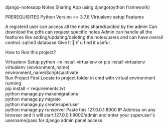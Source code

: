 django-notesapp
Notes Sharing App using django(python framework)

PREREQUISITES
Python Version >> 3.7.8
Virtualenv setup
Features

A registerd user can access all the notes shared/added by the admin
Can download the pdfs
can request specific notes
Admin can handle all the feattures like adding/updating/deleting the notes/users and can have overall control.
sqlite3 database
Give It 🌟 if u find it useful.

How to Run this project?

Virtualenv Setup
python -m install virtualenv or pip install virtualenv  
virtualenv (environment_name)  
environment_name\Scripts\activate  
Run Project
First Locate to project folder in cmd with virtual environment running  
pip install -r requirements.txt  
python manage.py makemigrations  
python manage.py migrate  
python manage.py createsuperuser  
python manage.py runserver
Paste this 127.0.0.1:8000 IP Address on any browser and it will start.127.0.0.1:8000/admin and enter your superuser's username/pass for django admin panel access
